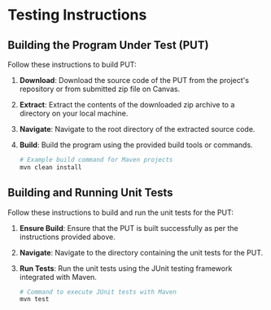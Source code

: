 # Testing Instructions

## Building the Program Under Test (PUT)

Follow these instructions to build PUT:

1. **Download**: Download the source code of the PUT from the project's repository or from submitted zip file on Canvas. 

2. **Extract**: Extract the contents of the downloaded zip archive to a directory on your local machine.

3. **Navigate**: Navigate to the root directory of the extracted source code.

4. **Build**: Build the program using the provided build tools or commands.
   ```sh
   # Example build command for Maven projects
   mvn clean install

 ## Building and Running Unit Tests

Follow these instructions to build and run the unit tests for the PUT:

1. **Ensure Build**: Ensure that the PUT is built successfully as per the instructions provided above.

2. **Navigate**: Navigate to the directory containing the unit tests for the PUT.

3. **Run Tests**: Run the unit tests using the JUnit testing framework integrated with Maven.
   ```sh
   # Command to execute JUnit tests with Maven
   mvn test

